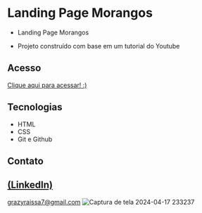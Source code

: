 # Landing Page Morangos
 
 - Landing Page Morangos

 - Projeto construído com base em um tutorial do Youtube

## Acesso
 [Clique aqui para acessar! :)](https://landingpagemorangos.vercel.app/)

## Tecnologias

- HTML
- CSS
- Git e Github

## Contato
[(LinkedIn)](https://www.linkedin.com/in/grazielly-raissa-pereira-b511342b6?utm_source=share&utm_campaign=share_via&utm_content=profile&utm_medium=android_app)
-----
grazyraissa7@gmail.com
![Captura de tela 2024-04-17 233237](https://github.com/GraziellyRaissa1/Ladingpagemorangos/assets/147439694/a3713821-2fd8-4255-9719-2c609316a6b7)
